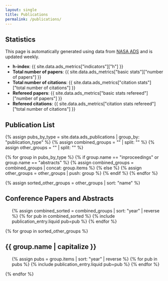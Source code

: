 ```yaml
---
layout: single
title: Publications
permalink: /publications/
---
```


## Statistics

This page is automatically generated using data from [NASA ADS](https://ui.adsabs.harvard.edu) and is updated weekly.

- **h-index**: {{ site.data.ads_metrics["indicators"]["h"] }}
- **Total number of papers**: {{ site.data.ads_metrics["basic stats"]["number of papers"] }}
- **Total number of citations**: {{ site.data.ads_metrics["citation stats"]["total number of citations"] }}
- **Refereed papers**: {{ site.data.ads_metrics["basic stats refereed"]["number of papers"] }}
- **Refereed citations**: {{ site.data.ads_metrics["citation stats refereed"]["total number of citations"] }}

## Publication List

{% assign pubs_by_type = site.data.ads_publications | group_by: "publication_type" %}
{% assign combined_groups = "" | split: "" %}
{% assign other_groups = "" | split: "" %}

{% for group in pubs_by_type %}
{% if group.name == "inproceedings" or group.name == "abstracts" %}
{% assign combined_groups = combined_groups | concat: group.items %}
{% else %}
{% assign other_groups = other_groups | push: group %}
{% endif %}
{% endfor %}

{% assign sorted_other_groups = other_groups | sort: "name" %}

<h2>Conference Papers and Abstracts</h2>
<ul class="publication-list">
  {% assign combined_sorted = combined_groups | sort: "year" | reverse %}
  {% for pub in combined_sorted %}
    {% include publication_entry.liquid pub=pub %}
  {% endfor %}
</ul>

{% for group in sorted_other_groups %}

  <h2>{{ group.name | capitalize }}</h2>
  <ul class="publication-list">
    {% assign pubs = group.items | sort: "year" | reverse %}
    {% for pub in pubs %}
      {% include publication_entry.liquid pub=pub %}
    {% endfor %}
  </ul>
{% endfor %}

<style>
.publication-list {
  list-style-type: disc;
  padding-left: 1.5em;
}
.publication-list li {
  margin-bottom: 1.2em;
  line-height: 1.5em;
}
.publication-list a {
  text-decoration: none;
  color: #0645ad;
}
.publication-list a:hover {
  text-decoration: underline;
}
</style>
